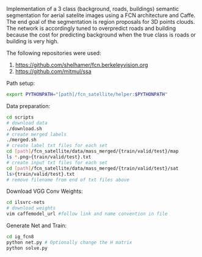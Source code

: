 Implementation of a 3 class (background, roads, buildings) semantic segmentation for aerial satelite images using a FCN architecture and Caffe. The end goal of the segmentation is region proposals for 3D points clouds. The network is accordingly tuned to overpredict roads and building because the cost for predicting background when the true class is roads or building is very high.


The following repositories were used:
1. https://github.com/shelhamer/fcn.berkeleyvision.org
2. https://github.com/mitmul/ssa

Path setup:

  ```bash
  export PYTHONPATH="[path]/fcn_satellite/helper:$PYTHONPATH"
  ```

Data preparation:
  ```bash
  cd scripts
  # download data
  ./download.sh
  # create merged labels
  ./merged.sh
  # create label txt files for each set
  cd [path]/fcn_satellite/data/mass_merged/{train/valid/test}/map
  ls *.png>{train/valid/test}.txt
  # create input txt files for each set
  cd [path]/fcn_satellite/data/mass_merged/{train/valid/test}/sat 
  ls>{train/valid/test}.txt
  # remove filename from end of txt files above
  ```
Download VGG Conv Weights:
  ```bash
  cd ilsvrc-nets
  # download weights
  vim caffemodel_url #follow link and name convention in file
  ```
Generate Net and Train:
  ```bash
  cd ig_fcn8
  python net.py # Optionally change the H matrix
  python solve.py
  ```